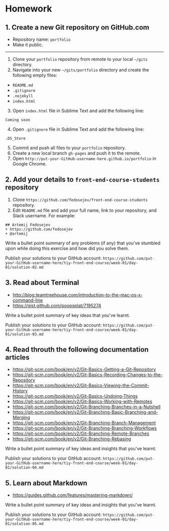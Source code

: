 # Homework

## 1. Create a new Git repository on GitHub.com

+ Repository name: `portfolio`
+ Make it public.

---

1. Clone your `portfolio` repository from remote to your local `~/gits` directory.
2. Navigate into your new `~/gits/portfolio` directory and create the following empty files:
  + `README.md`
  + `.gitignore`
  + `.nojekyll`
  + `index.html`

3. Open `index.html` file in Sublime Text and add the following line:

  `Coming soon`

4. Open `.gitignore` file in Sublime Text and add the following line:

  `.DS_Store`

5. Commit and push all files to your `portfolio` repository.
6. Create a new local branch `gh-pages` and push it to the remote.
7. Open `http://put-your-GitHub-username-here.github.io/portfolio` in Google Chrome.

## 2. Add your details to `front-end-course-students` repository

1. Clone `https://github.com/fedosejev/front-end-course-students` repository.
2. Edit `README.md` file and add your full name, link to your repository, and Slack username. For example:

  ```
  ## Artemij Fedosejev
  + https://github.com/fedosejev
  + @artemij
  ```

Write a bullet point summary of any problems (if any) that you've stumbled upon while doing this exercise and how did you solve them.

Publish your solutions to your GitHub account: `https://github.com/put-your-GitHub-username-here/tiy-front-end-course/week-01/day-01/solution-02.md`

## 3. Read about Terminal

+ http://blog.teamtreehouse.com/introduction-to-the-mac-os-x-command-line
+ https://gist.github.com/poopsplat/7195274

Write a bullet point summary of key ideas that you've learnt.

Publish your solutions to your GitHub account: `https://github.com/put-your-GitHub-username-here/tiy-front-end-course/week-01/day-01/solution-03.md`

## 4. Read throuth the following documentation articles

+ https://git-scm.com/book/en/v2/Git-Basics-Getting-a-Git-Repository
+ https://git-scm.com/book/en/v2/Git-Basics-Recording-Changes-to-the-Repository
+ https://git-scm.com/book/en/v2/Git-Basics-Viewing-the-Commit-History
+ https://git-scm.com/book/en/v2/Git-Basics-Undoing-Things
+ https://git-scm.com/book/en/v2/Git-Basics-Working-with-Remotes
+ https://git-scm.com/book/en/v2/Git-Branching-Branches-in-a-Nutshell
+ https://git-scm.com/book/en/v2/Git-Branching-Basic-Branching-and-Merging
+ https://git-scm.com/book/en/v2/Git-Branching-Branch-Management
+ https://git-scm.com/book/en/v2/Git-Branching-Branching-Workflows
+ https://git-scm.com/book/en/v2/Git-Branching-Remote-Branches
+ https://git-scm.com/book/en/v2/Git-Branching-Rebasing

Write a bullet point summary of key ideas and insights that you've learnt.

Publish your solutions to your GitHub account: `https://github.com/put-your-GitHub-username-here/tiy-front-end-course/week-01/day-01/solution-04.md`

## 5. Learn about Markdown

+ https://guides.github.com/features/mastering-markdown/

Write a bullet point summary of key ideas and insights that you've learnt.

Publish your solutions to your GitHub account: `https://github.com/put-your-GitHub-username-here/tiy-front-end-course/week-01/day-01/solution-05.md`

